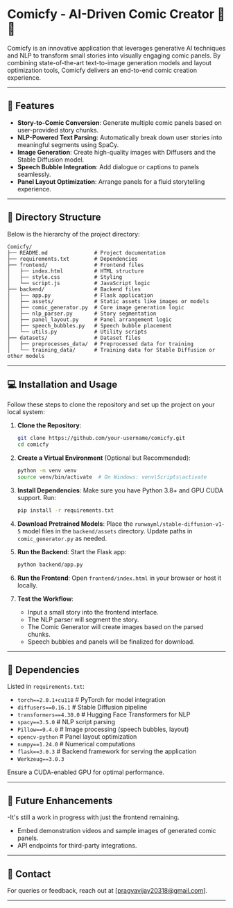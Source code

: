 # Comicfy - AI-Driven Comic Creator 🎨🤖

Comicfy is an innovative application that leverages generative AI techniques and NLP to transform small stories into visually engaging comic panels. By combining state-of-the-art text-to-image generation models and layout optimization tools, Comicfy delivers an end-to-end comic creation experience.

---

## 🚀 Features
- **Story-to-Comic Conversion**: Generate multiple comic panels based on user-provided story chunks.
- **NLP-Powered Text Parsing**: Automatically break down user stories into meaningful segments using SpaCy.
- **Image Generation**: Create high-quality images with Diffusers and the Stable Diffusion model.
- **Speech Bubble Integration**: Add dialogue or captions to panels seamlessly.
- **Panel Layout Optimization**: Arrange panels for a fluid storytelling experience.

---

## 📂 Directory Structure
Below is the hierarchy of the project directory:

```
Comicfy/
├── README.md               # Project documentation
├── requirements.txt        # Dependencies
├── frontend/               # Frontend files
│   ├── index.html          # HTML structure
│   ├── style.css           # Styling
│   └── script.js           # JavaScript logic
├── backend/                # Backend files
│   ├── app.py              # Flask application
│   ├── assets/             # Static assets like images or models
│   ├── comic_generator.py  # Core image generation logic
│   ├── nlp_parser.py       # Story segmentation
│   ├── panel_layout.py     # Panel arrangement logic
│   ├── speech_bubbles.py   # Speech bubble placement
│   └── utils.py            # Utility scripts
├── datasets/               # Dataset files
│   ├── preprocesses_data/  # Preprocessed data for training
│   └── training_data/      # Training data for Stable Diffusion or other models
```

---

## 💻 Installation and Usage
Follow these steps to clone the repository and set up the project on your local system:

1. **Clone the Repository**:
   ```bash
   git clone https://github.com/your-username/comicfy.git
   cd comicfy
   ```

2. **Create a Virtual Environment** (Optional but Recommended):
   ```bash
   python -m venv venv
   source venv/bin/activate  # On Windows: venv\Scripts\activate
   ```

3. **Install Dependencies**:
   Make sure you have Python 3.8+ and GPU CUDA support. Run:
   ```bash
   pip install -r requirements.txt
   ```

4. **Download Pretrained Models**:
   Place the `runwayml/stable-diffusion-v1-5` model files in the `backend/assets` directory. Update paths in `comic_generator.py` as needed.

5. **Run the Backend**:
   Start the Flask app:
   ```bash
   python backend/app.py
   ```

6. **Run the Frontend**:
   Open `frontend/index.html` in your browser or host it locally.

7. **Test the Workflow**:
   - Input a small story into the frontend interface.
   - The NLP parser will segment the story.
   - The Comic Generator will create images based on the parsed chunks.
   - Speech bubbles and panels will be finalized for download.

---

## 🔧 Dependencies
Listed in `requirements.txt`:
- `torch==2.0.1+cu118`         # PyTorch for model integration
- `diffusers==0.16.1`          # Stable Diffusion pipeline
- `transformers==4.30.0`       # Hugging Face Transformers for NLP
- `spacy==3.5.0`               # NLP script parsing
- `Pillow==9.4.0`              # Image processing (speech bubbles, layout)
- `opencv-python`              # Panel layout optimization
- `numpy==1.24.0`              # Numerical computations
- `flask==3.0.3`               # Backend framework for serving the application
- `Werkzeug==3.0.3`

Ensure a CUDA-enabled GPU for optimal performance.

---

## 📜 Future Enhancements
-It's still a work in progress with just the frontend remaining.
- Embed demonstration videos and sample images of generated comic panels.
- API endpoints for third-party integrations.

---

## 📧 Contact
For queries or feedback, reach out at [pragyavijay20318@gmail.com].

---
